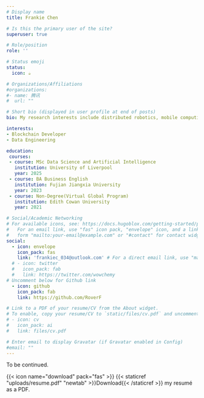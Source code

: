 ```yaml
---
# Display name
title: Frankie Chen

# Is this the primary user of the site?
superuser: true

# Role/position
role: ''

# Status emoji
status:
  icon: ☕️

# Organizations/Affiliations
#organizations:
#- name: 腾讯
#  url: ""

# Short bio (displayed in user profile at end of posts)
bio: My research interests include distributed robotics, mobile computing and programmable matter.

interests:
- Blockchain Developer
- Data Engineering

education:
 courses:
 - course: MSc Data Science and Artificial Intelligence
   institution: University of Liverpool
   year: 2025
 - course: BA Business English
   institution: Fujian Jiangxia University
   year: 2023
 - course: Non-Degree(Virtual Global Program)
   institution: Edith Cowan University
   year: 2021

# Social/Academic Networking
# For available icons, see: https://docs.hugoblox.com/getting-started/page-builder/#icons
#   For an email link, use "fas" icon pack, "envelope" icon, and a link in the
#   form "mailto:your-email@example.com" or "#contact" for contact widget.
social:
  - icon: envelope
    icon_pack: fas
    link: 'frankiec_034@outlook.com' # For a direct email link, use "mailto:test@example.org".
  # - icon: twitter
  #   icon_pack: fab
  #   link: https://twitter.com/wowchemy
# Uncomment below for Github link
  - icon: github
    icon_pack: fab
    link: https://github.com/RoverF

# Link to a PDF of your resume/CV from the About widget.
# To enable, copy your resume/CV to `static/files/cv.pdf` and uncomment the lines below.
# - icon: cv
#   icon_pack: ai
#   link: files/cv.pdf

# Enter email to display Gravatar (if Gravatar enabled in Config)
#email: ""
---
```


To be continued.

{{< icon name="download" pack="fas" >}} {{< staticref "uploads/resume.pdf" "newtab" >}}Download{{< /staticref >}} my resumé as a PDF.
